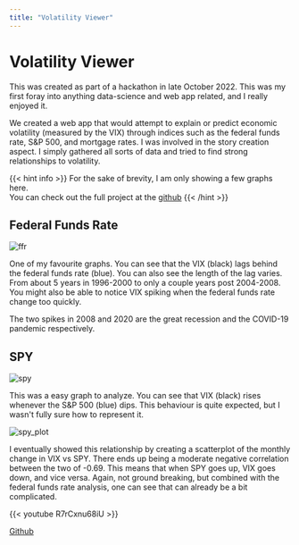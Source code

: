 ```yaml
---
title: "Volatility Viewer"
---
```


# Volatility Viewer

This was created as part of a hackathon in late October 2022. This was my first foray into anything data-science and web app related, and I really enjoyed it.

We created a web app that would attempt to explain or predict economic volatility (measured by the VIX) through indices such as the federal funds rate, S&P 500, and mortgage rates. I was involved in the story creation aspect. I simply gathered all sorts of data and tried to find strong relationships to volatility.

{{< hint info >}}
For the sake of brevity, I am only showing a few graphs here.  
You can check out the full project at the [github](https://github.com/Ritarka/volatility_viewer)
{{< /hint >}}


## Federal Funds Rate

![ffr](/ffr.png)

One of my favourite graphs. You can see that the VIX (black) lags behind the federal funds rate (blue). You can also see the length of the lag varies. From about 5 years in 1996-2000 to only a couple years post 2004-2008. You might also be able to notice VIX spiking when the federal funds rate change too quickly.

The two spikes in 2008 and 2020 are the great recession and the COVID-19 pandemic respectively.

## SPY

![spy](/spy.png)

This was a easy graph to analyze. You can see that VIX (black) rises whenever the S&P 500 (blue) dips. This behaviour is quite expected, but I wasn't fully sure how to represent it.

![spy_plot](/spy_plot.png)

I eventually showed this relationship by creating a scatterplot of the monthly change in VIX vs SPY. There ends up being a moderate negative correlation between the two of -0.69. This means that when SPY goes up, VIX goes down, and vice versa. Again, not ground breaking, but combined with the federal funds rate analysis, one can see that can already be a bit complicated.

{{< youtube R7rCxnu68iU >}}

[Github](https://github.com/Ritarka/volatility_viewer)